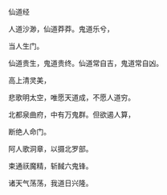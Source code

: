 仙道经

人道沙渺，仙道莽莽。鬼道乐兮，

当人生门。

仙道贵生，鬼道贵终。仙道常自吉，鬼道常自凶。

高上清灵美，

悲歌明太空，唯愿天道成，不愿人道穷。

北都泉曲府，中有万鬼群。但欲遏人算，

断绝人命门。

阿人歌洞章，以摄北罗部。

束通祆魔精，斩馘六鬼锋。

诸天气荡荡，我道日兴隆。
